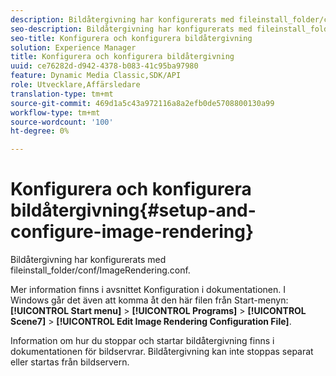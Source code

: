 ```yaml
---
description: Bildåtergivning har konfigurerats med fileinstall_folder/conf/ImageRendering.conf.
seo-description: Bildåtergivning har konfigurerats med fileinstall_folder/conf/ImageRendering.conf.
seo-title: Konfigurera och konfigurera bildåtergivning
solution: Experience Manager
title: Konfigurera och konfigurera bildåtergivning
uuid: ce76282d-d942-4378-b083-41c95ba97980
feature: Dynamic Media Classic,SDK/API
role: Utvecklare,Affärsledare
translation-type: tm+mt
source-git-commit: 469d1a5c43a972116a8a2efb0de5708800130a99
workflow-type: tm+mt
source-wordcount: '100'
ht-degree: 0%

---
```



# Konfigurera och konfigurera bildåtergivning{#setup-and-configure-image-rendering}

Bildåtergivning har konfigurerats med fileinstall_folder/conf/ImageRendering.conf.

Mer information finns i avsnittet Konfiguration i dokumentationen. I Windows går det även att komma åt den här filen från Start-menyn: **[!UICONTROL Start menu]** > **[!UICONTROL Programs]** > **[!UICONTROL Scene7]** > **[!UICONTROL Edit Image Rendering Configuration File]**.

Information om hur du stoppar och startar bildåtergivning finns i dokumentationen för bildservrar. Bildåtergivning kan inte stoppas separat eller startas från bildservern.
